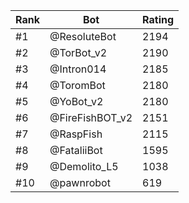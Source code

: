 Rank|Bot|Rating
---|---|---
#1|@ResoluteBot|2194
#2|@TorBot_v2|2190
#3|@Intron014|2185
#4|@ToromBot|2180
#5|@YoBot_v2|2180
#6|@FireFishBOT_v2|2151
#7|@RaspFish|2115
#8|@FataliiBot|1595
#9|@Demolito_L5|1038
#10|@pawnrobot|619
